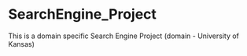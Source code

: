 # SearchEngine_Project
This is a domain specific Search Engine Project (domain - University of Kansas)
